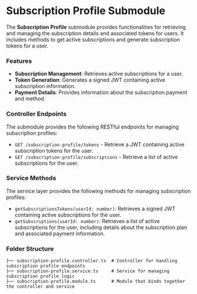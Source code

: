 # Subscription Profile Submodule

The **Subscription Profile** submodule provides functionalities for retrieving and managing the subscription details and associated tokens for users. It includes methods to get active subscriptions and generate subscription tokens for a user.

### Features

- **Subscription Management**: Retrieves active subscriptions for a user.
- **Token Generation**: Generates a signed JWT containing active subscription information.
- **Payment Details**: Provides information about the subscription payment and method.

### Controller Endpoints

The submodule provides the following RESTful endpoints for managing subscription profiles:

- `GET /subscription-profile/tokens` - Retrieve a JWT containing active subscription tokens for the user.
- `GET /subscription-profile/subscriptions` - Retrieve a list of active subscriptions for the user.

### Service Methods

The service layer provides the following methods for managing subscription profiles:

- `getSubscriptionsTokens(userId: number)`: Retrieves a signed JWT containing active subscriptions for the user.
- `getSubscriptions(userId: number)`: Retrieves a list of active subscriptions for the user, including details about the subscription plan and associated payment information.

### Folder Structure

```plaintext
├── subscription-profile.controller.ts  # Controller for handling subscription profile endpoints
├── subscription-profile.service.ts     # Service for managing subscription profile logic
├── subscription-profile.module.ts      # Module that binds together the controller and service
```

